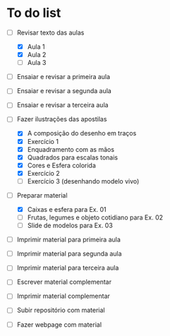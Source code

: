 
# To do list

+ [ ] Revisar texto das aulas
  + [x] Aula 1
  + [x] Aula 2
  + [ ] Aula 3
+ [ ] Ensaiar e revisar a primeira aula
+ [ ] Ensaiar e revisar a segunda aula
+ [ ] Ensaiar e revisar a terceira aula
+ [ ] Fazer ilustrações das apostilas
  + [x] A composição do desenho em traços
  + [x] Exercício 1
  + [x] Enquadramento com as mãos
  + [x] Quadrados para escalas tonais
  + [x] Cores e Esfera colorida
  + [x] Exercício 2
  + [ ] Exercício 3 (desenhando modelo vivo)
+ [ ] Preparar material
  + [x] Caixas e esfera para Ex. 01
  + [ ] Frutas, legumes e objeto cotidiano para Ex. 02
  + [ ] Slide de modelos para Ex. 03
+ [ ] Imprimir material para primeira aula
+ [ ] Imprimir material para segunda aula
+ [ ] Imprimir material para terceira aula
+ [ ] Escrever material complementar
+ [ ] Imprimir material complementar
+ [ ] Subir repositório com material
+ [ ] Fazer webpage com material

